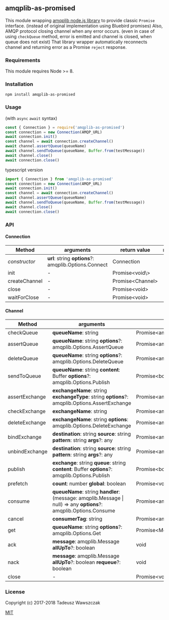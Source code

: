 ## amqplib-as-promised

This module wrapping [amqplib node.js library](http://www.squaremobius.net/amqp.node/channel_api.html)
to provide classic `Promise` interface. (instead of original implementation using Bluebird promises)
Also, AMQP protocol closing channel when any error occurs. (even in case of using `checkQueue` method,
error is emitted and channel is closed, when queue does not exist) That library wrapper automatically
reconnects channel and returning error as a Promise `reject` response.


### Requirements

This module requires Node >= 8.

### Installation

```shell
npm install amqplib-as-promised
```

### Usage

(with `async` `await` syntax)

```js
const { Connection } = require('amqplib-as-promised')
const connection = new Connection(AMQP_URL)
await connection.init()
const channel = await connection.createChannel()
await channel.assertQueue(queueName)
await channel.sendToQueue(queueName, Buffer.from(testMessage))
await channel.close()
await connection.close()
```

typescript version

```ts
import { Connection } from 'amqplib-as-promised'
const connection = new Connection(AMQP_URL)
await connection.init()
const channel = await connection.createChannel()
await channel.assertQueue(queueName)
await channel.sendToQueue(queueName, Buffer.from(testMessage))
await channel.close()
await connection.close()
```

### API

#### Connection

| Method | arguments | return value | notes |
| --- | --- | --- | --- |
| *constructor* | **url**: string **options**?: amqplib.Options.Connect | Connection |  |
| init | - | Promise\<void\\> |  |
| createChannel | - | Promise\<Channel\> |  |
| close | - | Promise\<void\> |  |
| waitForClose | - | Promise\<void\> |  |


#### Channel

| Method | arguments | return value | notes |
| --- | --- | --- | --- |
| checkQueue | **queueName**: string | Promise\<amqplib.Replies.AssertQueue\> |  |
| assertQueue | **queueName**: string **options**?: amqplib.Options.AssertQueue | Promise\<amqplib.Replies.AssertQueue\> |  |
| deleteQueue | **queueName**: string **options**?: amqplib.Options.DeleteQueue | Promise\<amqplib.Replies.DeleteQueue\> |  |
| sendToQueue | **queueName**: string **content**: Buffer **options**?: amqplib.Options.Publish | Promise\<boolean\> |  |
| assertExchange | **exchangeName**: string **exchangeType**: string **options**?: amqplib.Options.AssertExchange | Promise\<amqplib.Replies.AssertExchange\> |  |
| checkExchange | **exchangeName**: string | Promise\<amqplib.Replies.Empty> |  |
| deleteExchange | **exchangeName**: string **options**: amqplib.Options.DeleteExchange | Promise\<amqplib.Replies.Empty> |  |
| bindExchange | **destination**: string **source**: string **pattern**: string **args**?: any | Promise\<amqplib.Replies.Empty> |  |
| unbindExchange | **destination**: string **source**: string **pattern**: string **args**?: any | Promise\<amqplib.Replies.Empty> |  |
| publish | **exchange**: string **queue**: string **content**: Buffer **options**?: amqplib.Options.Publish | Promise\<boolean\> |  |
| prefetch | **count**: number **global**: boolean | Promise\<void\> |  |
| consume | **queueName**: string **handler**: (message: amqplib.Message \| null) =\> any **options**?: amqplib.Options.Consume | Promise\<amqplib.Replies.Consume\> |  |
| cancel | **consumerTag**: string | Promise\<amqplib.Replies.Empty\> |  |
| get | **queueName**: string **options**?: amqplib.Options.Get | Promise\<Message \| false\> |  |
| ack | **message**: amqplib.Message **allUpTo**?: boolean | void |  |
| nack | **message**: amqplib.Message **allUpTo**?: boolean **requeue**?: boolean | void |  |
| close | - | Promise\<void\> |  |

### License

Copyright (c) 2017-2018 Tadeusz Wawszczak

[MIT](https://opensource.org/licenses/MIT)
